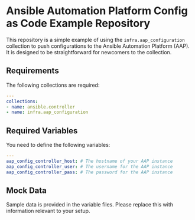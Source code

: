 # Ansible Automation Platform Config as Code Example Repository

This repository is a simple example of using the `infra.aap_configuration` collection to push configurations to the Ansible Automation Platform (AAP). It is designed to be straightforward for newcomers to the collection.

## Requirements

The following collections are required:

```yaml
---
collections:
- name: ansible.controller
- name: infra.aap_configuration
```

## Required Variables

You need to define the following variables:

```yaml
---
aap_config_controller_host: # The hostname of your AAP instance
aap_config_controller_user: # The username for the AAP instance
aap_config_controller_pass: # The password for the AAP instance
```

## Mock Data

Sample data is provided in the variable files. Please replace this with information relevant to your setup.
